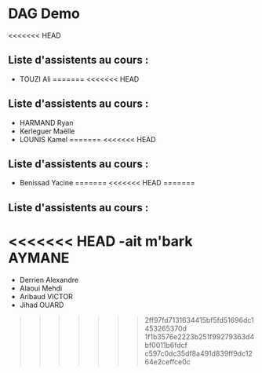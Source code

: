 # DAG Demo

<<<<<<< HEAD
## Liste d'assistents au cours :
- TOUZI Ali
=======
<<<<<<< HEAD
## Liste d'assistents au cours :

- HARMAND Ryan
- Kerleguer Maëlle
- LOUNIS Kamel 
=======
<<<<<<< HEAD
## Liste d'assistents au cours :
- Benissad Yacine
=======
<<<<<<< HEAD
=======
## Liste d'assistents au cours :
<<<<<<< HEAD
-ait m'bark AYMANE
=======
- Derrien Alexandre
- Alaoui Mehdi
- Aribaud VICTOR
- Jihad OUARD
>>>>>>> 2ff97fd7131634415bf5fd51696dc1453265370d
>>>>>>> 1f1b3576e2223b251f99279363d4bf0011b6fdcf
>>>>>>> c597c0dc35df8a491d839ff9dc1264e2ceffce0c

